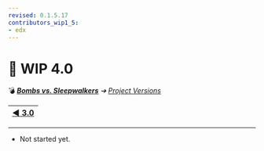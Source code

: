 ```yaml
---
revised: 0.1.5.17
contributors_wip1_5:
- edx
---
```


# 📄 WIP 4.0

💣 ***[Bombs vs. Sleepwalkers][home]** ➔ [Project Versions][projver]*

| [◀️ 3.0][prev] |
| --: |

****

- Not started yet.

[home]: /README.md
[prev]: /project_versions/wip3_0.md
[projver]: /project_versions/readme.md
